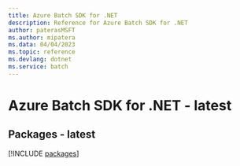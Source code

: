 ```yaml
---
title: Azure Batch SDK for .NET
description: Reference for Azure Batch SDK for .NET
author: paterasMSFT
ms.author: mipatera
ms.data: 04/04/2023
ms.topic: reference
ms.devlang: dotnet
ms.service: batch
---
```

# Azure Batch SDK for .NET - latest
## Packages - latest
[!INCLUDE [packages](batch-index.md)]